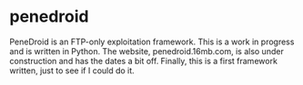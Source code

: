 # penedroid
PeneDroid is an FTP-only exploitation framework. This is a work in progress and is written in Python. The website, 
penedroid.16mb.com, is also under construction and has the dates a bit off. Finally, this is a first framework written,
just to see if I could do it.
